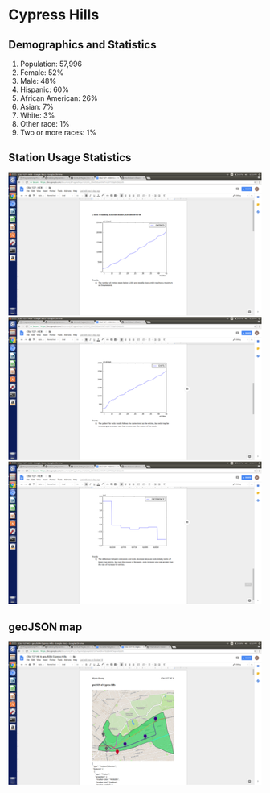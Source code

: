 # Cypress Hills

## Demographics and Statistics
1. Population: 57,996
2. Female: 52%
3. Male: 48%
4. Hispanic: 60%
5. African American: 26%
6. Asian: 7%
7. White: 3%
8. Other race: 1%
9. Two or more races: 1%

## Station Usage Statistics
![alt text](broadwayjunctionentries.png)
![alt text](broadwayjunctionexits.png)
![alt text](broadwayjunctiondifference.png)

## geoJSON map
![alt text](cypresshills.png)

